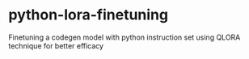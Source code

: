 # python-lora-finetuning
Finetuning  a codegen model with python instruction set using QLORA technique for better efficacy  
